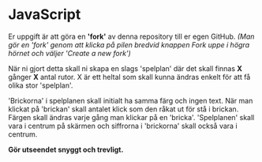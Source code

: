 # JavaScript
Er uppgift är att göra en **'fork'** av denna repository till er egen GitHub.
*(Man gör en 'fork' genom att klicka på pilen bredvid knappen Fork uppe i högra hörnet och väljer 'Create a new fork')*

När ni gjort detta skall ni skapa en slags 'spelplan' där det skall finnas **X** gånger **X** antal rutor.
X är ett heltal som skall kunna ändras enkelt för att få olika stor 'spelplan'.

'Brickorna' i spelplanen skall initialt ha samma färg och ingen text.
När man klickat på 'brickan' skall antalet klick som den råkat ut för stå i brickan.
Färgen skall ändras varje gång man klickar på en 'bricka'.
'Spelplanen' skall vara i centrum på skärmen och siffrorna i 'brickorna' skall också vara i centrum.

**Gör utseendet snyggt och trevligt.**


